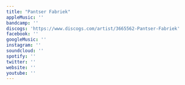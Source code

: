 ```yaml
---
title: "Pantser Fabriek"
appleMusic: ''
bandcamp: ''
discogs: 'https://www.discogs.com/artist/3665562-Pantser-Fabriek'
facebook: ''
googleMusic: ''
instagram: ''
soundcloud: ''
spotify: ''
twitter: ''
website: ''
youtube: ''
---
```

